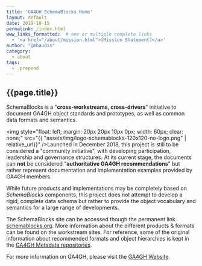 ```yaml
---
title: 'GA4GH SchemaBlocks Home'
layout: default
date: 2019-10-15
permalink: /index.html
www_links_formatted:  # one or multiple complete links
  - '<a href="/about/mission.html">[Mission Statement]</a>'
author: "@mbaudis"
category:
  - about
tags:
  - .prepend
---
```


## {{page.title}}

SchemaBlocks is a "__cross-workstreams, cross-drivers__" initiative to document 
GA4GH object standards and prototypes, as well as common data formats and 
semantics.

<img style="float: left; margin: 20px 20px 10px 0px; width: 60px; clear: none;" src="{{ "assets/img/logo-schemablocks-120x120-no-logo.png" | relative_url}}" />Launched in December 2018, this project is still to be considered a "community 
initiative", with developing participation, leadership and governance 
structures. At its current stage, the documents can __not__ be considered 
"__authoritative GA4GH recommendations__" but rather represent documentation 
and implementation examples provided by GA4GH members.

While future products and implementations may be completely based on 
_SchemaBlocks_ components, this project does not attempt to develop a rigid, 
complete data schema but rather to provide the object vocabulary and semantics 
for a large range of developments.

The SchemaBlocks site can be accessed though the permanent link 
[schemablocks.org](http://schemablocks.org). More information about the 
different products & formats can be found on the workstream sites. For 
reference, some of the original information about recommended formats and 
object hierarchies is kept in the 
[GA4GH Metadata repositories](https://ga4gh-metadata.github.io/SchemaBlocks/).

For more information on GA4GH, please visit the 
[GA4GH Website](https://ga4gh.org).



